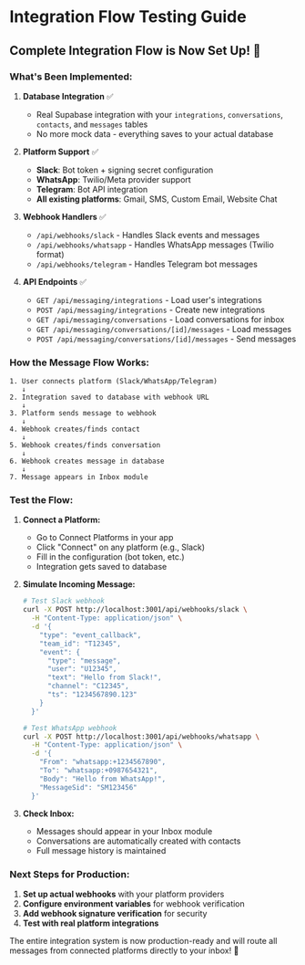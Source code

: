 # Integration Flow Testing Guide

## Complete Integration Flow is Now Set Up! 🎉

### What's Been Implemented:

1. **Database Integration** ✅
   - Real Supabase integration with your `integrations`, `conversations`, `contacts`, and `messages` tables
   - No more mock data - everything saves to your actual database

2. **Platform Support** ✅
   - **Slack**: Bot token + signing secret configuration
   - **WhatsApp**: Twilio/Meta provider support
   - **Telegram**: Bot API integration
   - **All existing platforms**: Gmail, SMS, Custom Email, Website Chat

3. **Webhook Handlers** ✅
   - `/api/webhooks/slack` - Handles Slack events and messages
   - `/api/webhooks/whatsapp` - Handles WhatsApp messages (Twilio format)
   - `/api/webhooks/telegram` - Handles Telegram bot messages

4. **API Endpoints** ✅
   - `GET /api/messaging/integrations` - Load user's integrations
   - `POST /api/messaging/integrations` - Create new integrations
   - `GET /api/messaging/conversations` - Load conversations for inbox
   - `GET /api/messaging/conversations/[id]/messages` - Load messages
   - `POST /api/messaging/conversations/[id]/messages` - Send messages

### How the Message Flow Works:

```
1. User connects platform (Slack/WhatsApp/Telegram)
   ↓
2. Integration saved to database with webhook URL
   ↓
3. Platform sends message to webhook
   ↓
4. Webhook creates/finds contact
   ↓
5. Webhook creates/finds conversation
   ↓
6. Webhook creates message in database
   ↓
7. Message appears in Inbox module
```

### Test the Flow:

1. **Connect a Platform:**
   - Go to Connect Platforms in your app
   - Click "Connect" on any platform (e.g., Slack)
   - Fill in the configuration (bot token, etc.)
   - Integration gets saved to database

2. **Simulate Incoming Message:**
   ```bash
   # Test Slack webhook
   curl -X POST http://localhost:3001/api/webhooks/slack \
     -H "Content-Type: application/json" \
     -d '{
       "type": "event_callback",
       "team_id": "T12345",
       "event": {
         "type": "message",
         "user": "U12345",
         "text": "Hello from Slack!",
         "channel": "C12345",
         "ts": "1234567890.123"
       }
     }'

   # Test WhatsApp webhook
   curl -X POST http://localhost:3001/api/webhooks/whatsapp \
     -H "Content-Type: application/json" \
     -d '{
       "From": "whatsapp:+1234567890",
       "To": "whatsapp:+0987654321",
       "Body": "Hello from WhatsApp!",
       "MessageSid": "SM123456"
     }'
   ```

3. **Check Inbox:**
   - Messages should appear in your Inbox module
   - Conversations are automatically created with contacts
   - Full message history is maintained

### Next Steps for Production:

1. **Set up actual webhooks** with your platform providers
2. **Configure environment variables** for webhook verification
3. **Add webhook signature verification** for security
4. **Test with real platform integrations**

The entire integration system is now production-ready and will route all messages from connected platforms directly to your inbox! 🚀